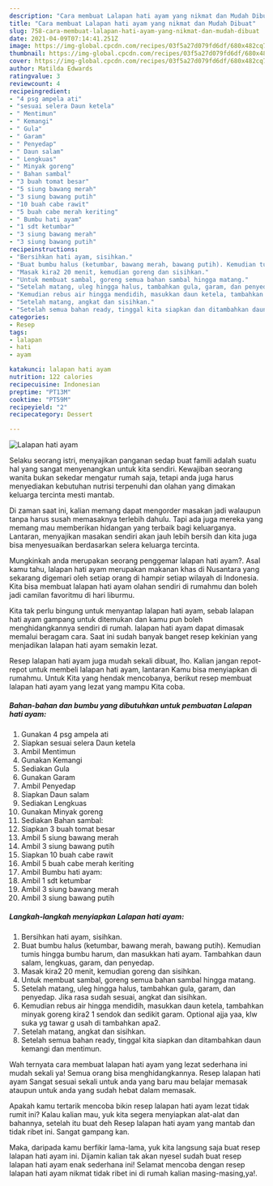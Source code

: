 ```yaml
---
description: "Cara membuat Lalapan hati ayam yang nikmat dan Mudah Dibuat"
title: "Cara membuat Lalapan hati ayam yang nikmat dan Mudah Dibuat"
slug: 758-cara-membuat-lalapan-hati-ayam-yang-nikmat-dan-mudah-dibuat
date: 2021-04-09T07:14:41.251Z
image: https://img-global.cpcdn.com/recipes/03f5a27d079fd6df/680x482cq70/lalapan-hati-ayam-foto-resep-utama.jpg
thumbnail: https://img-global.cpcdn.com/recipes/03f5a27d079fd6df/680x482cq70/lalapan-hati-ayam-foto-resep-utama.jpg
cover: https://img-global.cpcdn.com/recipes/03f5a27d079fd6df/680x482cq70/lalapan-hati-ayam-foto-resep-utama.jpg
author: Matilda Edwards
ratingvalue: 3
reviewcount: 4
recipeingredient:
- "4 psg ampela ati"
- "sesuai selera Daun ketela"
- " Mentimun"
- " Kemangi"
- " Gula"
- " Garam"
- " Penyedap"
- " Daun salam"
- " Lengkuas"
- " Minyak goreng"
- " Bahan sambal"
- "3 buah tomat besar"
- "5 siung bawang merah"
- "3 siung bawang putih"
- "10 buah cabe rawit"
- "5 buah cabe merah keriting"
- " Bumbu hati ayam"
- "1 sdt ketumbar"
- "3 siung bawang merah"
- "3 siung bawang putih"
recipeinstructions:
- "Bersihkan hati ayam, sisihkan."
- "Buat bumbu halus (ketumbar, bawang merah, bawang putih). Kemudian tumis hingga bumbu harum, dan masukkan hati ayam. Tambahkan daun salam, lengkuas, garam, dan penyedap."
- "Masak kira2 20 menit, kemudian goreng dan sisihkan."
- "Untuk membuat sambal, goreng semua bahan sambal hingga matang."
- "Setelah matang, uleg hingga halus, tambahkan gula, garam, dan penyedap. Jika rasa sudah sesuai, angkat dan sisihkan."
- "Kemudian rebus air hingga mendidih, masukkan daun ketela, tambahkan minyak goreng kira2 1 sendok dan sedikit garam. Optional ajja yaa, klw suka yg tawar g usah di tambahkan apa2."
- "Setelah matang, angkat dan sisihkan."
- "Setelah semua bahan ready, tinggal kita siapkan dan ditambahkan daun kemangi dan mentimun."
categories:
- Resep
tags:
- lalapan
- hati
- ayam

katakunci: lalapan hati ayam 
nutrition: 122 calories
recipecuisine: Indonesian
preptime: "PT13M"
cooktime: "PT59M"
recipeyield: "2"
recipecategory: Dessert

---
```



![Lalapan hati ayam](https://img-global.cpcdn.com/recipes/03f5a27d079fd6df/680x482cq70/lalapan-hati-ayam-foto-resep-utama.jpg)

Selaku seorang istri, menyajikan panganan sedap buat famili adalah suatu hal yang sangat menyenangkan untuk kita sendiri. Kewajiban seorang  wanita bukan sekedar mengatur rumah saja, tetapi anda juga harus menyediakan kebutuhan nutrisi terpenuhi dan olahan yang dimakan keluarga tercinta mesti mantab.

Di zaman  saat ini, kalian memang dapat mengorder masakan jadi walaupun tanpa harus susah memasaknya terlebih dahulu. Tapi ada juga mereka yang memang mau memberikan hidangan yang terbaik bagi keluarganya. Lantaran, menyajikan masakan sendiri akan jauh lebih bersih dan kita juga bisa menyesuaikan berdasarkan selera keluarga tercinta. 



Mungkinkah anda merupakan seorang penggemar lalapan hati ayam?. Asal kamu tahu, lalapan hati ayam merupakan makanan khas di Nusantara yang sekarang digemari oleh setiap orang di hampir setiap wilayah di Indonesia. Kita bisa membuat lalapan hati ayam olahan sendiri di rumahmu dan boleh jadi camilan favoritmu di hari liburmu.

Kita tak perlu bingung untuk menyantap lalapan hati ayam, sebab lalapan hati ayam gampang untuk ditemukan dan kamu pun boleh menghidangkannya sendiri di rumah. lalapan hati ayam dapat dimasak memalui beragam cara. Saat ini sudah banyak banget resep kekinian yang menjadikan lalapan hati ayam semakin lezat.

Resep lalapan hati ayam juga mudah sekali dibuat, lho. Kalian jangan repot-repot untuk membeli lalapan hati ayam, lantaran Kamu bisa menyiapkan di rumahmu. Untuk Kita yang hendak mencobanya, berikut resep membuat lalapan hati ayam yang lezat yang mampu Kita coba.

<!--inarticleads1-->

##### Bahan-bahan dan bumbu yang dibutuhkan untuk pembuatan Lalapan hati ayam:

1. Gunakan 4 psg ampela ati
1. Siapkan sesuai selera Daun ketela
1. Ambil  Mentimun
1. Gunakan  Kemangi
1. Sediakan  Gula
1. Gunakan  Garam
1. Ambil  Penyedap
1. Siapkan  Daun salam
1. Sediakan  Lengkuas
1. Gunakan  Minyak goreng
1. Sediakan  Bahan sambal:
1. Siapkan 3 buah tomat besar
1. Ambil 5 siung bawang merah
1. Ambil 3 siung bawang putih
1. Siapkan 10 buah cabe rawit
1. Ambil 5 buah cabe merah keriting
1. Ambil  Bumbu hati ayam:
1. Ambil 1 sdt ketumbar
1. Ambil 3 siung bawang merah
1. Ambil 3 siung bawang putih




<!--inarticleads2-->

##### Langkah-langkah menyiapkan Lalapan hati ayam:

1. Bersihkan hati ayam, sisihkan.
1. Buat bumbu halus (ketumbar, bawang merah, bawang putih). Kemudian tumis hingga bumbu harum, dan masukkan hati ayam. Tambahkan daun salam, lengkuas, garam, dan penyedap.
1. Masak kira2 20 menit, kemudian goreng dan sisihkan.
1. Untuk membuat sambal, goreng semua bahan sambal hingga matang.
1. Setelah matang, uleg hingga halus, tambahkan gula, garam, dan penyedap. Jika rasa sudah sesuai, angkat dan sisihkan.
1. Kemudian rebus air hingga mendidih, masukkan daun ketela, tambahkan minyak goreng kira2 1 sendok dan sedikit garam. Optional ajja yaa, klw suka yg tawar g usah di tambahkan apa2.
1. Setelah matang, angkat dan sisihkan.
1. Setelah semua bahan ready, tinggal kita siapkan dan ditambahkan daun kemangi dan mentimun.




Wah ternyata cara membuat lalapan hati ayam yang lezat sederhana ini mudah sekali ya! Semua orang bisa menghidangkannya. Resep lalapan hati ayam Sangat sesuai sekali untuk anda yang baru mau belajar memasak ataupun untuk anda yang sudah hebat dalam memasak.

Apakah kamu tertarik mencoba bikin resep lalapan hati ayam lezat tidak rumit ini? Kalau kalian mau, yuk kita segera menyiapkan alat-alat dan bahannya, setelah itu buat deh Resep lalapan hati ayam yang mantab dan tidak ribet ini. Sangat gampang kan. 

Maka, daripada kamu berfikir lama-lama, yuk kita langsung saja buat resep lalapan hati ayam ini. Dijamin kalian tak akan nyesel sudah buat resep lalapan hati ayam enak sederhana ini! Selamat mencoba dengan resep lalapan hati ayam nikmat tidak ribet ini di rumah kalian masing-masing,ya!.

